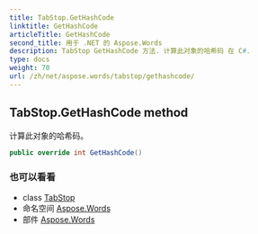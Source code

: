 ```yaml
---
title: TabStop.GetHashCode
linktitle: GetHashCode
articleTitle: GetHashCode
second_title: 用于 .NET 的 Aspose.Words
description: TabStop GetHashCode 方法. 计算此对象的哈希码 在 C#.
type: docs
weight: 70
url: /zh/net/aspose.words/tabstop/gethashcode/
---
```

## TabStop.GetHashCode method

计算此对象的哈希码。

```csharp
public override int GetHashCode()
```

### 也可以看看

* class [TabStop](../)
* 命名空间 [Aspose.Words](../../../aspose.words/)
* 部件 [Aspose.Words](../../../)
